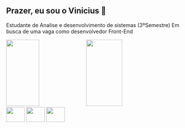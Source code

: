 ## Prazer, eu sou o Vinicius 👋
Estudante de Analise e desenvolvimento de sistemas (3ºSemestre)
Em busca de uma vaga como desenvolvedor Front-End
<div style="display: inline block">
<img height= "180px" width="42%" src="https://github-readme-stats.vercel.app/api?username=v-L1ma&show_icons=true&theme=dracula">
<img height="180px" width="44%" src="https://github-readme-stats.vercel.app/api/top-langs/?username=v-L1ma&layout=compact&theme=dracula">
</div>

<div>
<img height="40" width="50" src="https://cdn.jsdelivr.net/gh/devicons/devicon@latest/icons/javascript/javascript-original.svg" />
          
<img height="40" width="50" src="https://cdn.jsdelivr.net/gh/devicons/devicon@latest/icons/html5/html5-original.svg"/>
<img height="40" width="50" src="https://cdn.jsdelivr.net/gh/devicons/devicon@latest/icons/css3/css3-original.svg" />
    
          
</div>
